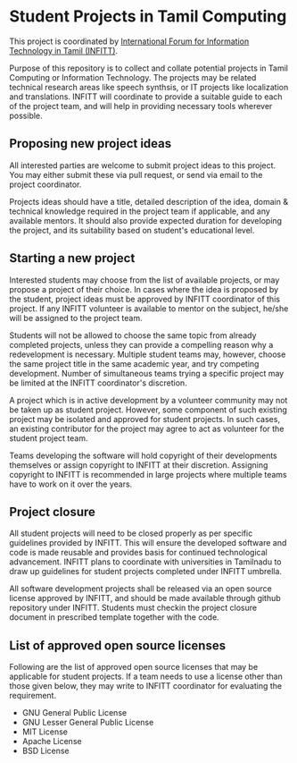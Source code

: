 Student Projects in Tamil Computing
===================================

This project is coordinated by [International Forum for Information Technology in Tamil (INFITT)](http://home.infitt.org).

Purpose of this repository is to collect and collate potential projects in Tamil Computing or Information Technology.  The projects may be related technical research areas like speech synthsis, or IT projects like localization and translations.  INFITT will coordinate to provide a suitable guide to each of the project team, and will help in providing necessary tools wherever possible.

Proposing new project ideas
---------------------------

All interested parties are welcome to submit project ideas to this project.  You may either submit these via pull request, or send via email to the project coordinator.

Projects ideas should have a title, detailed description of the idea, domain & technical knowledge required in the project team if applicable, and any available mentors.  It should also provide expected duration for developing the project, and its suitability based on student's educational level.


Starting a new project
----------------------

Interested students may choose from the list of available projects, or may propose a project of their choice.  In cases where the idea is proposed by the student, project ideas must be approved by INFITT coordinator of this project. If any INFITT volunteer is available to mentor on the subject, he/she will be assigned to the project team.

Students will not be allowed to choose the same topic from already completed projects, unless they can provide a compelling reason why a redevelopment is necessary.  Multiple student teams may, however, choose the same project title in the same academic year, and try competing development.  Number of simultaneous teams trying a specific project may be limited at the INFITT coordinator's discretion.

A project which is in active development by a volunteer community may not be taken up as student project.  However, some component of such existing project may be isolated and approved for student projects.  In such cases, an existing contributor for the project may agree to act as volunteer for the student project team.

Teams developing the software will hold copyright of their developments themselves or assign copyright to INFITT at their discretion.  Assigning copyright to INFITT is recommended in large projects where multiple teams have to work on it over the years.

Project closure
---------------

All student projects will need to be closed properly as per specific guidelines provided by INFITT.  This will ensure the developed software and code is made reusable and provides basis for continued technological advancement.  INFITT plans to coordinate with universities in Tamilnadu to draw up guidelines for student projects completed under INFITT umbrella. 

All software development projects shall be released via an open source license approved by INFITT, and should be made available through github repository under INFITT.  Students must checkin the project closure document in prescribed template together with the code.

List of approved open source licenses
--------------------------------------

Following are the list of approved open source licenses that may be applicable for student projects.  If a team needs to use a license other than those given below, they may write to INFITT coordinator for evaluating the requirement.

* GNU General Public License
* GNU Lesser General Public License
* MIT License
* Apache License
* BSD License
  
  
  
  




